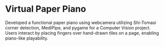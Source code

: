 # Virtual Paper Piano

Developed a functional paper piano using webcamera utilizing Shi-Tomasi corner detection, MediPipe, and pygame for a Computer Vision project. Users interact by placing fingers over hand-drawn tiles on a page, enabling piano-like playability.

